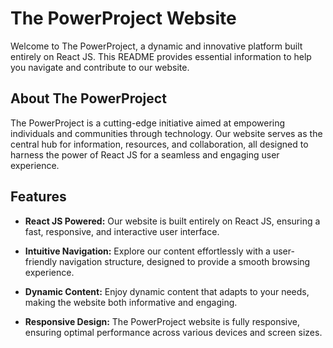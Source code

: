 # The PowerProject Website

Welcome to The PowerProject, a dynamic and innovative platform built entirely on React JS. This README provides essential information to help you navigate and contribute to our website.

## About The PowerProject

The PowerProject is a cutting-edge initiative aimed at empowering individuals and communities through technology. Our website serves as the central hub for information, resources, and collaboration, all designed to harness the power of React JS for a seamless and engaging user experience.

## Features

- **React JS Powered:** Our website is built entirely on React JS, ensuring a fast, responsive, and interactive user interface.

- **Intuitive Navigation:** Explore our content effortlessly with a user-friendly navigation structure, designed to provide a smooth browsing experience.

- **Dynamic Content:** Enjoy dynamic content that adapts to your needs, making the website both informative and engaging.

- **Responsive Design:** The PowerProject website is fully responsive, ensuring optimal performance across various devices and screen sizes.

